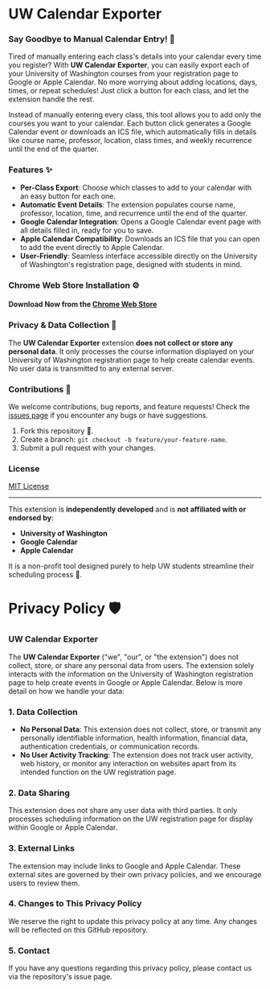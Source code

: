 # UW Calendar Exporter

### Say Goodbye to Manual Calendar Entry! 📅

Tired of manually entering each class's details into your calendar every time you register? With **UW Calendar Exporter**, you can easily export each of your University of Washington courses from your registration page to Google or Apple Calendar. No more worrying about adding locations, days, times, or repeat schedules! Just click a button for each class, and let the extension handle the rest.

Instead of manually entering every class, this tool allows you to add only the courses you want to your calendar. Each button click generates a Google Calendar event or downloads an ICS file, which automatically fills in details like course name, professor, location, class times, and weekly recurrence until the end of the quarter.

### Features ✨

- **Per-Class Export**: Choose which classes to add to your calendar with an easy button for each one.
- **Automatic Event Details**: The extension populates course name, professor, location, time, and recurrence until the end of the quarter.
- **Google Calendar Integration**: Opens a Google Calendar event page with all details filled in, ready for you to save.
- **Apple Calendar Compatibility**: Downloads an ICS file that you can open to add the event directly to Apple Calendar.
- **User-Friendly**: Seamless interface accessible directly on the University of Washington's registration page, designed with students in mind.

### Chrome Web Store Installation ⚙️

#### Download Now from the [Chrome Web Store](#)

### Privacy & Data Collection 🔐

The **UW Calendar Exporter** extension **does not collect or store any personal data**. It only processes the course information displayed on your University of Washington registration page to help create calendar events. No user data is transmitted to any external server.

### Contributions 🤝

We welcome contributions, bug reports, and feature requests! Check the [issues page](https://github.com/your-username/uw-calendar-exporter/issues) if you encounter any bugs or have suggestions.

1. Fork this repository 🍴.
2. Create a branch: `git checkout -b feature/your-feature-name`.
3. Submit a pull request with your changes.

### License

[MIT License](LICENSE)

---

This extension is **independently developed** and is **not affiliated with or endorsed by**:
- **University of Washington**
- **Google Calendar**
- **Apple Calendar**

It is a non-profit tool designed purely to help UW students streamline their scheduling process 📘.

# Privacy Policy 🛡️

### UW Calendar Exporter

The **UW Calendar Exporter** ("we", "our", or "the extension") does not collect, store, or share any personal data from users. The extension solely interacts with the information on the University of Washington registration page to help create events in Google or Apple Calendar. Below is more detail on how we handle your data:

### 1. **Data Collection** 
- **No Personal Data**: This extension does not collect, store, or transmit any personally identifiable information, health information, financial data, authentication credentials, or communication records.
- **No User Activity Tracking**: The extension does not track user activity, web history, or monitor any interaction on websites apart from its intended function on the UW registration page.

### 2. **Data Sharing** 
This extension does not share any user data with third parties. It only processes scheduling information on the UW registration page for display within Google or Apple Calendar.

### 3. **External Links** 
The extension may include links to Google and Apple Calendar. These external sites are governed by their own privacy policies, and we encourage users to review them.

### 4. **Changes to This Privacy Policy** 
We reserve the right to update this privacy policy at any time. Any changes will be reflected on this GitHub repository.

### 5. **Contact** 
If you have any questions regarding this privacy policy, please contact us via the repository's issue page.
